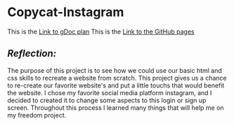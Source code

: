 # Copycat-Instagram
This is the [Link to gDoc plan](https://docs.google.com/document/d/1aXl28hzon55Ppe9Bp4nVpDb6M5MBTfAWBrPb66ZJw68/edit)
This is the [Link to the GitHub pages](https://emrin5347.github.io/copycat-instagram/)

## *Reflection:*
The purpose of this project is to see how we could use our basic html and css skills to recreate a website from scratch. This project gives us a chance to re-create our favorite website's and put a little touchs that would benefit the website. I chose my favorite social media platform instagram, and I decided to created it to change some aspects to this login or sign up screen. Throughout this process I learned many things that will help me on my freedom project.


